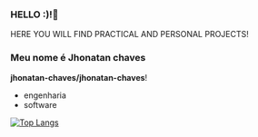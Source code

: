 ### HELLO :)!👋
HERE YOU WILL FIND PRACTICAL AND PERSONAL PROJECTS!
### Meu nome é Jhonatan chaves
**jhonatan-chaves/jhonatan-chaves**!

<ul>
  <li>engenharia</li>
  <li>software</li>
</ul>

[![Top Langs](https://github-readme-stats.vercel.app/api/top-langs/?username=jhonatan-chaves)](https://github.com/anuraghazra/github-readme-stats)




